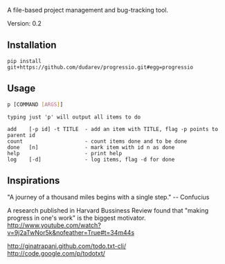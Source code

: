 A file-based project management and bug-tracking tool.

Version: 0.2


## Installation

```
pip install git+https://github.com/dudarev/progressio.git#egg=progressio
```


## Usage

```bash
p [COMMAND [ARGS]]
```

    typing just 'p' will output all items to do
    
    add    [-p id] -t TITLE  - add an item with TITLE, flag -p points to parent id
    count                    - count items done and to be done
    done   [n]               - mark item with id n as done
    help                     - print help
    log    [-d]              - log items, flag -d for done
    

## Inspirations

"A journey of a thousand miles begins with a single step." 
-- Confucius 

A research published in Harvard Bussiness Review found that "making progress in one's work" is the biggest motivator.
http://www.youtube.com/watch?v=9j2aTwNor5k&nofeather=True#t=34m44s

http://ginatrapani.github.com/todo.txt-cli/
http://code.google.com/p/todotxt/
